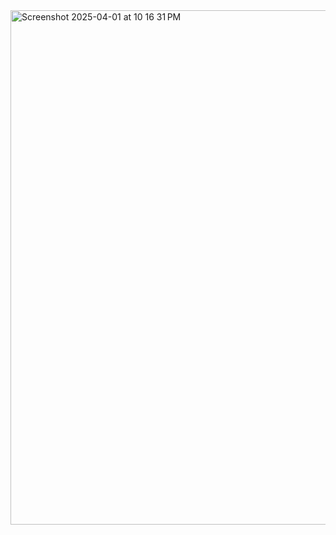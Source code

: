 

<img width="823" alt="Screenshot 2025-04-01 at 10 16 31 PM" src="https://github.com/user-attachments/assets/afe4320a-9ad7-4b82-ba9a-8e349515191b" />
